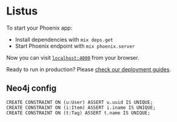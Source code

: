 # Listus

To start your Phoenix app:

  * Install dependencies with `mix deps.get`
  * Start Phoenix endpoint with `mix phoenix.server`

Now you can visit [`localhost:4000`](http://localhost:4000) from your browser.

Ready to run in production? Please [check our deployment guides](http://www.phoenixframework.org/docs/deployment).

## Neo4j config

```
CREATE CONSTRAINT ON (u:User) ASSERT u.uuid IS UNIQUE;
CREATE CONSTRAINT ON (i:Item) ASSERT i.iname IS UNIQUE;
CREATE CONSTRAINT ON (t:Tag) ASSERT t.name IS UNIQUE;
```

